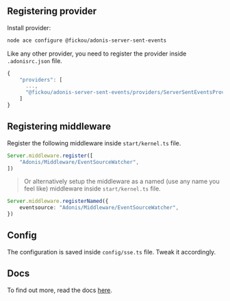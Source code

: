 ## Registering provider

Install provider:
```bash
node ace configure @fickou/adonis-server-sent-events
```

Like any other provider, you need to register the provider inside `.adonisrc.json` file.

```ts
{
    "providers": [
      ...,
      "@fickou/adonis-server-sent-events/providers/ServerSentEventsProvider",
    ]
}
```
## Registering middleware

Register the following middleware inside `start/kernel.ts` file.

```ts
Server.middleware.register([
    "Adonis/Middleware/EventSourceWatcher",
])
```
>Or alternatively setup the middleware as a named (use any name you feel like) middleware inside `start/kernel.ts` file.

```ts
Server.middleware.registerNamed({
    eventsource: "Adonis/Middleware/EventSourceWatcher",
})
```

## Config

The configuration is saved inside `config/sse.ts` file. Tweak it accordingly.

## Docs

To find out more, read the docs [here](https://github.com/afidosstar/adonis-server-sent-events).
